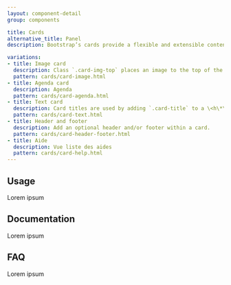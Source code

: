 ```yaml
---
layout: component-detail
group: components

title: Cards
alternative_title: Panel
description: Bootstrap’s cards provide a flexible and extensible content container with multiple variants and options.

variations:
- title: Image card
  description: Class `.card-img-top` places an image to the top of the card. With `.card-text`, text can be added to the card. Text within `.card-text` can also be styled with the standard HTML tags.
  pattern: cards/card-image.html
- title: Agenda card
  description: Agenda
  pattern: cards/card-agenda.html
- title: Text card
  description: Card titles are used by adding `.card-title` to a \<h\*\> tag. In the same way, links are added and placed next to each other by adding `.card-link` to an \<a\> tag. Subtitles are used by adding a `.card-subtitle` to a \<h\*\> tag. If the `.card-title` and the `.card-subtitle` items are placed in a `.card-body` item, the card title and subtitle are aligned nicely.
  pattern: cards/card-text.html
- title: Header and footer
  description: Add an optional header and/or footer within a card.
  pattern: cards/card-header-footer.html
- title: Aide
  description: Vue liste des aides
  pattern: cards/card-help.html
---
```


## Usage

Lorem ipsum

## Documentation

Lorem ipsum

## FAQ

Lorem ipsum
